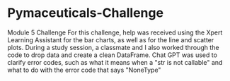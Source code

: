 # Pymaceuticals-Challenge
Module 5 Challenge
For this challenge, help was received using the Xpert Learning Assistant for the bar charts, as well as for the line and scatter plots.
During a study session, a classmate and I also worked through the code to drop data and create a clean DataFrame. 
Chat GPT was used to clarify error codes, such as what it means when a "str is not callable" and what to do with the error code that says "NoneType"
